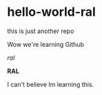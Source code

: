 # hello-world-ral
this is just another repo

Wow we're learning Github

*ral*

**RAL**

I can't believe Im learning this.
